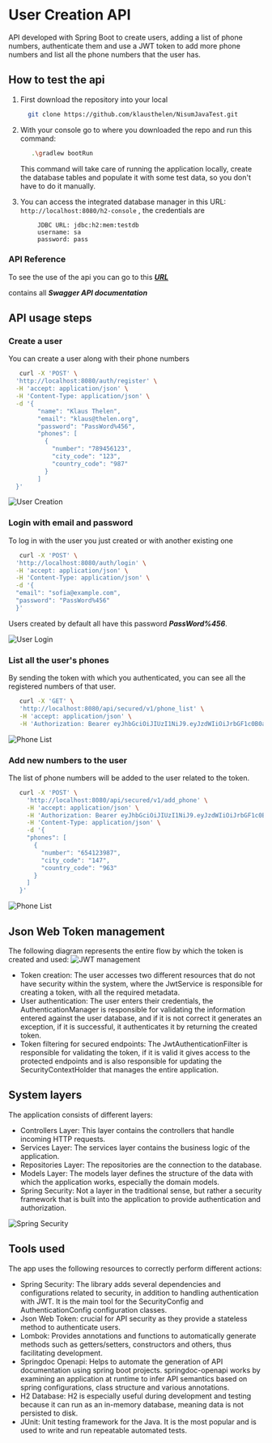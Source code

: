 
# User Creation API

API developed with Spring Boot to create users, adding a list of phone numbers, authenticate them and use a JWT token to add more phone numbers and list all the phone numbers that the user has.

## How to test the api
1. First download the repository into your local
    ```bash
      git clone https://github.com/klausthelen/NisumJavaTest.git
    ```
2. With your console go to where you downloaded the repo and run this command:

    ```bash
       .\gradlew bootRun
    ```
   This command will take care of running the application locally, create the database tables and populate it with some test data, 
so you don't have to do it manually.
3. You can access the integrated database manager  in this URL: `http://localhost:8080/h2-console` , the credentials are 

```text
        JDBC URL: jdbc:h2:mem:testdb
        username: sa
        password: pass
 ```

### API Reference

To see the use of the api you can go to this 
[**_URL_**](https://app.swaggerhub.com/apis/KlausThelen/UserCreationApi/v0) 

contains all **_Swagger API documentation_**

## API usage steps

### Create a user

You can create a user along with their phone numbers

```bash
   curl -X 'POST' \
  'http://localhost:8080/auth/register' \
  -H 'accept: application/json' \
  -H 'Content-Type: application/json' \
  -d '{
        "name": "Klaus Thelen",
        "email": "klaus@thelen.org",
        "password": "PassWord%456",
        "phones": [
          {
            "number": "789456123",
            "city_code": "123",
            "country_code": "987"
          }
        ]
  }'
```
![User Creation](/static/user_creation.png)

### Login with email and password

To log in with the user you just created or with another existing one

```bash
   curl -X 'POST' \
  'http://localhost:8080/auth/login' \
  -H 'accept: application/json' \
  -H 'Content-Type: application/json' \
  -d '{
  "email": "sofia@example.com",
  "password": "PassWord%456"
  }'
```
Users created by default all have this password _**PassWord%456**_.

![User Login](/static/user_login.png)

### List all the user's phones
By sending the token with which you authenticated, you can see all the registered numbers of that user.


```bash
   curl -X 'GET' \
   'http://localhost:8080/api/secured/v1/phone_list' \
   -H 'accept: application/json' \
   -H 'Authorization: Bearer eyJhbGciOiJIUzI1NiJ9.eyJzdWIiOiJrbGF1c0B0aGVsZW4ub3JnIiwiaWF0IjoxNzE2MDA3NjU5LCJleHAiOjE3MTYwMDkwOTl9.jtH5Kel11HgfWS5ol0MRd2E-lMJK89WfQohBEah55uk'
```

![Phone List](/static/phone_list.png)

### Add new numbers to the user
The list of phone numbers will be added to the user related to the token.

```bash
   curl -X 'POST' \
     'http://localhost:8080/api/secured/v1/add_phone' \
     -H 'accept: application/json' \
     -H 'Authorization: Bearer eyJhbGciOiJIUzI1NiJ9.eyJzdWIiOiJrbGF1c0B0aGVsZW4ub3JnIiwiaWF0IjoxNzE2MDA3NjU5LCJleHAiOjE3MTYwMDkwOTl9.jtH5Kel11HgfWS5ol0MRd2E-lMJK89WfQohBEah55uk' \
     -H 'Content-Type: application/json' \
     -d '{
     "phones": [
       {
         "number": "654123987",
         "city_code": "147",
         "country_code": "963"
       }
     ]
   }'
```

![Phone List](/static/register_new_phones.png)

## Json Web Token management
The following diagram represents the entire flow by which the token is created and used:
![JWT management](/static/JWTManagementFlow.png)

* Token creation: The user accesses two different resources that do not have security within the system, 
where the JwtService is responsible for creating a token, with all the required metadata.
* User authentication: The user enters their credentials, the AuthenticationManager is responsible for validating the information entered against the user database, 
and if it is not correct it generates an exception, if it is successful, it authenticates it by returning the created token.
* Token filtering for secured endpoints: The JwtAuthenticationFilter is responsible for validating the token, 
if it is valid it gives access to the protected endpoints and is also responsible for updating the SecurityContextHolder that manages the entire application.


## System layers
The application consists of different layers:
* Controllers Layer: This layer contains the controllers that handle incoming HTTP requests.
* Services Layer: The services layer contains the business logic of the application.
* Repositories Layer: The repositories are the connection to the database.
* Models Layer: The models layer defines the structure of the data with which the application works, especially the domain models.
* Spring Security: Not a layer in the traditional sense, but rather a security framework that is built into the application to provide authentication and authorization.

![Spring Security ](/static/spring_layers.png)


## Tools used

The app uses the following resources to correctly perform different actions:

* Spring Security: The library adds several dependencies and configurations related to security, 
in addition to handling authentication with JWT. It is the main tool for the SecurityConfig and AuthenticationConfig configuration classes.
* Json Web Token: crucial for API security as they provide a stateless method to authenticate users.
* Lombok: Provides annotations and functions to automatically generate methods such as getters/setters, constructors and others, thus facilitating development.
* Springdoc Openapi: Helps to automate the generation of API documentation using spring boot projects. springdoc-openapi works 
by examining an application at runtime to infer API semantics based on spring configurations, class structure and various annotations.
* H2 Database: H2 is especially useful during development and testing because it can run as an in-memory database, meaning data is not persisted to disk.
* JUnit: Unit testing framework for the Java. It is the most popular and is used to write and run repeatable automated tests.







